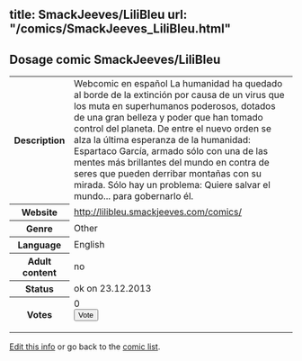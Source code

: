 title: SmackJeeves/LiliBleu
url: "/comics/SmackJeeves_LiliBleu.html"
---
Dosage comic SmackJeeves/LiliBleu
-----------------------------------------

<p id="msg"></p>
<script type="text/javascript">
if (window.location.search === '?edit_info_mail=sent_ok') {
  var elem = document.getElementById("msg");
  elem.innerHTML = 'Edited information sucessfully sent for review, which is usually done daily. Thanks!';
  elem.className = 'ok';
}
</script>
<table class="comicinfo">
<tr>
<th>Description</th><td>Webcomic en español La humanidad ha quedado al borde de la extinción por causa de un virus que los muta en superhumanos poderosos, dotados de una gran belleza y poder que han tomado control del planeta. De entre el nuevo orden se alza la última esperanza de la humanidad: Espartaco García, armado sólo con una de las mentes más brillantes del mundo en contra de seres que pueden derribar montañas con su mirada. Sólo hay un problema: Quiere salvar el mundo... para gobernarlo él.</td>
</tr>
<tr>
<th>Website</th><td><a href="http://lilibleu.smackjeeves.com/comics/">http://lilibleu.smackjeeves.com/comics/</a></td>
</tr>
<tr>
<th>Genre</th><td>Other</td>
</tr>
<tr>
<th>Language</th><td>English</td>
</tr>
<tr>
<th>Adult content</th><td>no</td>
</tr>
<tr>
<th>Status</th><td>ok on 23.12.2013</td>
</tr>
<tr>
<th>Votes</th><td>0
<form action="http://gaecounter.appspot.com/count/" method="POST">
<input name="name" type="hidden" value="SmackJeeves_LiliBleu"/>
<input name="uid" type="hidden" id="voteuid" value=""/>
<input type="submit" value="Vote"/>
</form>
</td>
</tr>
</table>
<script type="text/javascript">
var ua = navigator.userAgent;
document.getElementById("voteuid").value = ua.replace(/[^a-zA-Z0-9\._:]/g , "_");;
</script>

[Edit this info](SmackJeeves_LiliBleu_edit.html) or go back to the [comic list](../comic-index.html).
